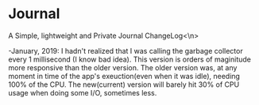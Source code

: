 # Journal
A Simple, lightweight and Private Journal
<n>ChangeLog<\n>
<p>
 -January, 2019: I hadn't realized that I was calling the garbage collector every 1 millisecond (I know bad idea). 
 This version is orders of maginitude more responsive than the older version. 
 The older version was, at any moment in time of the app's exeuction(even when it was idle), needing 100% of the CPU. 
 The new(current) version will barely hit 30% of CPU usage when doing some I/O, sometimes less.
 </p>

